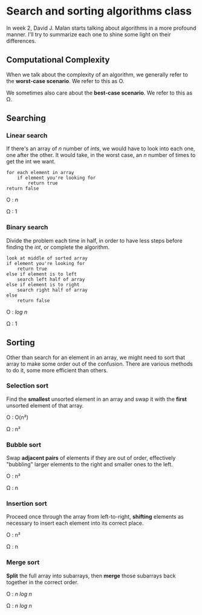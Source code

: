 # Search and sorting algorithms class
In week 2, David J. Malan starts talking about algorithms in a more profound manner. I'll try to summarize each one to shine some light on their differences. 

## Computational Complexity
When we talk about the complexity of an algorithm, we generally refer to the **worst-case scenario**.
We refer to this as O.

We sometimes also care about the **best-case scenario**.
We refer to this as Ω.

## Searching 

### Linear search

If there's an array of _n_ number of _ints_, we would have to look into each one, one after the other.
It would take, in the worst case, an _n_ number of times to get the int we want.

```
for each element in array
    if element you're looking for
        return true
return false
```

O : _n_

Ω : 1

### Binary search

Divide the problem each time in half, in order to have less steps before finding the _int_, or complete the algorithm.

```
look at middle of sorted array
if element you're looking for
    return true 
else if element is to left
    search left half of array
else if element is to right
    search right half of array
else
    return false
```

O : _log n_

Ω : 1

## Sorting

Other than search for an element in an array, we might need to sort that array to make some order out of the confusion. 
There are various methods to do it, some more efficient than others. 

### Selection sort

Find the **smallest** unsorted element in an array and swap it with the **first** unsorted element of that array.

O : O(n²)

Ω : n²

### Bubble sort

Swap **adjacent pairs** of elements if they are out of order, effectively "bubbling" larger elements to the right and smaller ones to the left. 

O : n²

Ω : n

### Insertion sort

Proceed once through the array from left-to-right, **shifting** elements as necessary to insert each element into its correct place.

O : n²

Ω : n

### Merge sort

**Split** the full array into subarrays, then **merge** those subarrays back together in the correct order.

O : _n log n_

Ω : _n log n_
